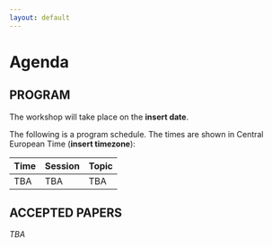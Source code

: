 ```yaml
---
layout: default
---
```

<h1><b>Agenda</b></h1>

<h2><b>PROGRAM</b></h2>

The workshop will take place on the **insert date**. 
<p>The following is a program schedule. The times are shown in Central European Time (<b>insert timezone</b>):</p>

| Time | Session | Topic |
|------|---------|-------|
| TBA  | TBA     | TBA   |

<h2><b>ACCEPTED PAPERS</b></h2>

<i>TBA</i>


